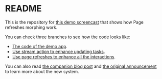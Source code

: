 # README

This is the repository for [this demo screencast](https://www.youtube.com/watch?v=hKKycPLN-sk) that shows how Page refreshes morphing work.

You can check three branches to see how the code looks like:

- [The code of the demo app](https://github.com/basecamp/turbo-8-morphing-demo/pull/3).
- [Use stream action to enhance updating tasks](https://github.com/basecamp/turbo-8-morphing-demo/pull/5).
- [Use page refreshes to enhance all the interactions](https://github.com/basecamp/turbo-8-morphing-demo/pull/4).

You can also read [the companion blog post](https://dev.37signals.com/page-refreshes-with-morphing-demo/) and
[the original announcement](https://dev.37signals.com/a-happier-happy-path-in-turbo-with-morphing/) to learn more about the new system.

